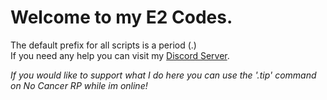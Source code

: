 
# Welcome to my E2 Codes.

The default prefix for all scripts is a period (.) \
If you need any help you can visit my [Discord Server](https://discord.gg/9RH4cMwpQt).


<i>If you would like to support what I do here you can use the '.tip' command on No Cancer RP while im online!
